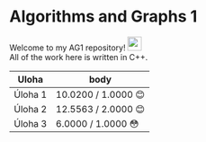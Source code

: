 # Algorithms and Graphs 1

Welcome to my AG1 repository! <img src="https://media.giphy.com/media/hvRJCLFzcasrR4ia7z/giphy.gif" width="25px">  
All of the work here is written in C++.

|Uloha            | body  |
|-----------------|-------|
| Úloha 1	| 10.0200 / 1.0000 :blush:	|
| Úloha 2	| 12.5563 / 2.0000 :blush:	|
| Úloha 3	| 6.0000 / 1.0000 :flushed:	|
